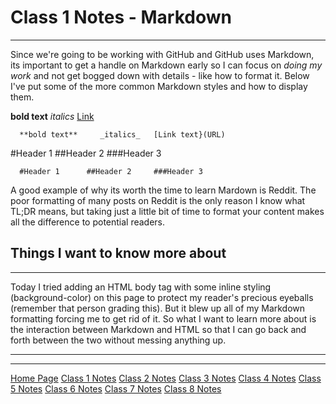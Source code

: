 # Class 1 Notes - Markdown
---
Since we're going to be working with GitHub and GitHub uses Markdown, its important to get a handle on Markdown early so I can focus on *doing my work* and not get bogged down with details - like how to format it. Below I've put some of the more common Markdown styles and how to display them. 

**bold text**    _italics_    [Link](tyler-bennett52.github.io/readingnotes)
      
      **bold text**     _italics_   [Link text}(URL)
      


      
      
#Header 1      ##Header 2     ###Header 3

      #Header 1      ##Header 2     ###Header 3
      
 
A good example of why its worth the time to learn Mardown is Reddit. The poor formatting of many posts on Reddit is the only reason I know what TL;DR means, but taking just a little bit of time to format your content makes all the difference to potential readers.

## Things I want to know more about
---
Today I tried adding an HTML body tag with some inline styling (background-color) on this page to protect my reader's precious eyeballs (remember that person grading this). But it blew up all of my Markdown formatting forcing me to get rid of it. So what I want to learn more about is the interaction between Markdown and HTML so that I can go back and forth between the two without messing anything up. 

---
---

[Home Page](https://tyler-bennett52.github.io/reading-notes)
[Class 1 Notes](https://tyler-bennett52.github.io/reading-notes/class1)
[Class 2 Notes](https://tyler-bennett52.github.io/reading-notes/class2)
[Class 3 Notes](https://tyler-bennett52.github.io/reading-notes/class3)
[Class 4 Notes](https://tyler-bennett52.github.io/reading-notes/class4)
[Class 5 Notes](https://tyler-bennett52.github.io/reading-notes/class5)
[Class 6 Notes](https://tyler-bennett52.github.io/reading-notes/class6)
[Class 7 Notes](https://tyler-bennett52.github.io/reading-notes/class7)
[Class 8 Notes](https://tyler-bennett52.github.io/reading-notes/class8)
